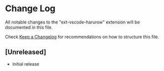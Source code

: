 # Change Log

All notable changes to the "ext-vscode-harurow" extension will be documented in this file.

Check [Keep a Changelog](http://keepachangelog.com/) for recommendations on how to structure this file.

## [Unreleased]

- Initial release
